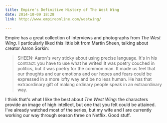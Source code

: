 ```yaml
---
title: Empire's Definitive History of The West Wing
date: 2014-10-09 18:28
link: http://www.empireonline.com/westwing/
 
---
```



Empire has a great collection of interviews and photographs from _The West Wing_. I particularly liked this little bit from Martin Sheen, talking about creator Aaron Sorkin: 

> SHEEN: Aaron's very sticky about using precise language. It's in his contract: you have to use what he writes! It was poetry couched in politics, but it was poetry for the common man. It made us feel that our thoughts and our emotions and our hopes and fears could be expressed in a more lofty way and be no less human. He has that extraordinary gift of making ordinary people speak in an extraordinary way.

I think that's what I like the best about _The West Wing_: the characters provide an image of high intellect, but one that you felt could be attained. I've already watched most of the series, but my wife and I are currently working our way through season three on Netflix. Good stuff. 
